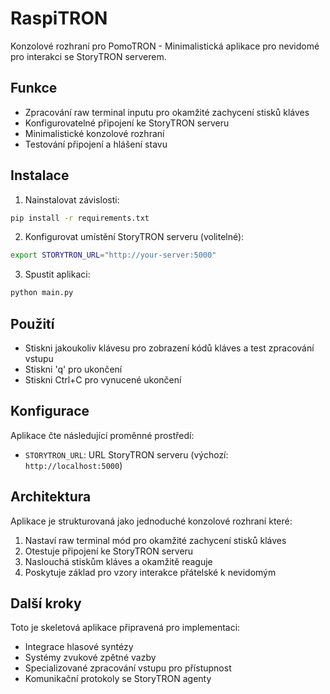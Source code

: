 # RaspiTRON

Konzolové rozhraní pro PomoTRON - Minimalistická aplikace pro nevidomé pro interakci se StoryTRON serverem.

## Funkce

- Zpracování raw terminal inputu pro okamžité zachycení stisků kláves
- Konfigurovatelné připojení ke StoryTRON serveru
- Minimalistické konzolové rozhraní
- Testování připojení a hlášení stavu

## Instalace

1. Nainstalovat závislosti:
```bash
pip install -r requirements.txt
```

2. Konfigurovat umístění StoryTRON serveru (volitelné):
```bash
export STORYTRON_URL="http://your-server:5000"
```

3. Spustit aplikaci:
```bash
python main.py
```

## Použití

- Stiskni jakoukoliv klávesu pro zobrazení kódů kláves a test zpracování vstupu
- Stiskni 'q' pro ukončení
- Stiskni Ctrl+C pro vynucené ukončení

## Konfigurace

Aplikace čte následující proměnné prostředí:

- `STORYTRON_URL`: URL StoryTRON serveru (výchozí: `http://localhost:5000`)

## Architektura

Aplikace je strukturovaná jako jednoduché konzolové rozhraní které:

1. Nastaví raw terminal mód pro okamžité zachycení stisků kláves
2. Otestuje připojení ke StoryTRON serveru
3. Naslouchá stiskům kláves a okamžitě reaguje
4. Poskytuje základ pro vzory interakce přátelské k nevidomým

## Další kroky

Toto je skeletová aplikace připravená pro implementaci:
- Integrace hlasové syntézy
- Systémy zvukové zpětné vazby
- Specializované zpracování vstupu pro přístupnost
- Komunikační protokoly se StoryTRON agenty
